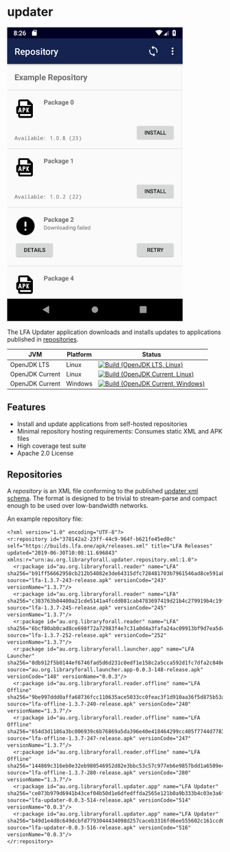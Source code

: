 updater
===

![updater](./src/site/resources/updater.jpg?raw=true)

The LFA Updater application downloads and installs updates to applications published in
[repositories](#repositories).

| JVM             | Platform | Status |
|-----------------|----------|--------|
| OpenJDK LTS     | Linux    | [![Build (OpenJDK LTS, Linux)](https://img.shields.io/github/workflow/status/AULFA/updater/main-openjdk_lts-linux)](https://github.com/AULFA/updater/actions?query=workflow%3Amain-openjdk_lts-linux) |
| OpenJDK Current | Linux    | [![Build (OpenJDK Current, Linux)](https://img.shields.io/github/workflow/status/AULFA/updater/main-openjdk_current-linux)](https://github.com/AULFA/updater/actions?query=workflow%3Amain-openjdk_current-linux)
| OpenJDK Current | Windows  | [![Build (OpenJDK Current, Windows)](https://img.shields.io/github/workflow/status/AULFA/updater/main-openjdk_current-windows)](https://github.com/AULFA/updater/actions?query=workflow%3Amain-openjdk_current-windows)

## Features

* Install and update applications from self-hosted repositories
* Minimal repository hosting requirements: Consumes static XML and APK files
* High coverage test suite
* Apache 2.0 License

## Repositories

A _repository_ is an XML file conforming to the published [updater xml schema](au.org.libraryforall.updater.repository.xml.v1_0/src/main/resources/au/org/libraryforall/updater/repository/xml/v1_0/schema-1.0.xsd).
The format is designed to be trivial to stream-parse and compact enough to be used over
low-bandwidth networks.

An example repository file:

```
<?xml version="1.0" encoding="UTF-8"?>
<r:repository id="378142a2-23ff-44c9-964f-b621fe45ed0c" self="https://builds.lfa.one/apk/releases.xml" title="LFA Releases" updated="2019-06-30T10:08:11.696843" xmlns:r="urn:au.org.libraryforall.updater.repository.xml:1.0">
  <r:package id="au.org.libraryforall.reader" name="LFA" sha256="b91ff56662958cb212b54082e3de64315dfc728481703b7961546ad8ce591ab0" source="lfa-1.3.7-243-release.apk" versionCode="243" versionName="1.3.7"/>
  <r:package id="au.org.libraryforall.reader" name="LFA" sha256="c383763b04400a21cde5141a4fcdd081cab4783697419d21b4c279919b4c19f7" source="lfa-1.3.7-245-release.apk" versionCode="245" versionName="1.3.7"/>
  <r:package id="au.org.libraryforall.reader" name="LFA" sha256="6bcf80ab0cad8ce698f72a72983f4e7c31a0d4a3fafa24ac09913bf9d7ea5dc6" source="lfa-1.3.7-252-release.apk" versionCode="252" versionName="1.3.7"/>
  <r:package id="au.org.libraryforall.launcher.app" name="LFA Launcher" sha256="0db912f5b0144ef6746fad5d6d231c0edf1e158c2a5cca592d1fc7dfa2c840ef" source="au.org.libraryforall.launcher.app-0.0.3-148-release.apk" versionCode="148" versionName="0.0.3"/>
  <r:package id="au.org.libraryforall.reader.offline" name="LFA Offline" sha256="9be997ddd0affa68736fcc110635ace5033cc0feac3f1d910aa36f5d875b53ac" source="lfa-offline-1.3.7-240-release.apk" versionCode="240" versionName="1.3.7"/>
  <r:package id="au.org.libraryforall.reader.offline" name="LFA Offline" sha256="654d3d1186a3bc006939c6b76869a5da396e40e418464299cc405f7744d77835" source="lfa-offline-1.3.7-247-release.apk" versionCode="247" versionName="1.3.7"/>
  <r:package id="au.org.libraryforall.reader.offline" name="LFA Offline" sha256="144869c316eb0e32eb980546952d82e3bbc53c57c977eb6e9857bdd1a6509e48" source="lfa-offline-1.3.7-280-release.apk" versionCode="280" versionName="1.3.7"/>
  <r:package id="au.org.libraryforall.updater.app" name="LFA Updater" sha256="ce073b979d6941b43cef04b50d1e6dfedffda2565e121b0a9b333b4c03e3a6f2" source="lfa-updater-0.0.3-514-release.apk" versionCode="514" versionName="0.0.3"/>
  <r:package id="au.org.libraryforall.updater.app" name="LFA Updater" sha256="b49d1e4d8c649dcbfd7793044434098d257caceb3316fd6ee555602c161ccd65" source="lfa-updater-0.0.3-516-release.apk" versionCode="516" versionName="0.0.3"/>
</r:repository>
```
